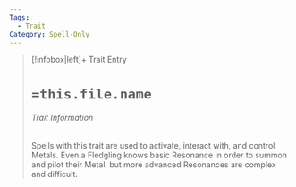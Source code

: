 ```yaml
---
Tags:
  - Trait
Category: Spell-Only
---
```

> [!infobox|left]+ Trait Entry
> # `=this.file.name`
> ###### Trait Information
> Spells with this trait are used to activate, interact with, and control Metals. Even a Fledgling knows basic Resonance in order to summon and pilot their Metal, but more advanced Resonances are complex and difficult.